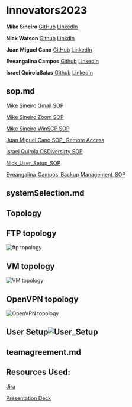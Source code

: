 # Innovators2023

**Mike Sineiro**
[GitHub](https://github.com/KrustyKode)
[LinkedIn](https://www.linkedin.com/in/michael-sineiro-4784b517b/)


**Nick Watson**
[Github](https://github.com/GODKINGDEATHLORD)
[Linkdln](https://www.linkedin.com/in/nicolaus-watson/)


**Juan Miguel Cano**
[GitHub](https://github.com/jmcano50)
[LinkedIn](www.linkedin.com/in/juan-cano-3021578)

**Eveangalina Campos**
[Github](https://github.com/Eveangalina)
[LinkedIn](www.linkedin.com/in/eveangalina-s-campos-b42346176)

**Israel QuirolaSalas**
[Github](https://github.com/israelqui)
[LinkedIn](https://www.linkedin.com/in/israelquirola/)

## sop.md
[Mike Sineiro Gmail SOP](https://docs.google.com/document/d/144JwWqHc1LJxPG4sFkaJIx130UgVH8EqRAj7QZHo31Y/edit)

[Mike Sineiro Zoom SOP](https://docs.google.com/document/d/1DJvB73nXfSNYp4_9MimYRtUvETSRQxhd0c1EBQ6h2b8/edit)

[Mike Sineiro WinSCP SOP](https://docs.google.com/document/d/1eF4LUrJo-GMlzOq_jzRFeS1f1yPl9HB_bsa-uzMZiYY/edit)

[Juan Miguel Cano SOP_ Remote Access](https://docs.google.com/document/d/1OWBQ66rluAn_5C4ZV2DKgB6v9ixWqVto72n_GRoCLqY/edit?usp=sharing)

[Israel Quirola OSDiversirty SOP](https://github.com/Innovators2023/Innovators2023/files/13342764/seattle-ops201d14_.OSDiversirty.SOP.1.pdf)

[Nick_User_Setup_SOP](https://github.com/Innovators2023/Innovators2023/files/13342883/Nick_User_Setup_SOP.pdf)

[Eveangalina_Campos_Backup Management_SOP](https://docs.google.com/document/d/1C1ttY6Olfp19dA9sSINcj6vnsZD4BMUnW2JRRvbZnBw/edit?usp=sharing)

## systemSelection.md


## Topology
## FTP topology
![ftp topology](https://github.com/Innovators2023/Innovators2023/assets/146873292/f2939e3d-7ea1-40b0-9702-69f8ddbe12bf)
## VM topology
![VM topology](https://github.com/Innovators2023/Innovators2023/assets/146873292/50eda1e4-9467-4beb-8a8f-8edae72235b2)
## OpenVPN topology
![OpenVPN topology](https://github.com/Innovators2023/Innovators2023/assets/146873292/5cabc4e8-1897-4398-bbb4-80baeb73f702)

## User Setup![User_Setup](https://github.com/Innovators2023/Innovators2023/assets/107386231/b0f3b85d-c24d-4f79-8e2b-cca4dcf27394)

## teamagreement.md

## Resources Used: 

[Jira](https://innovators2023.atlassian.net/jira/software/projects/KAN/boards/1)

[Presentation Deck](https://docs.google.com/presentation/d/12yA15td0V8S1QSxxpfWo08aG7yNqr906Ei0KpzH-sTA/edit#slide=id.g2accd1c413_3_31)
